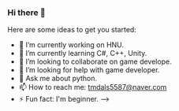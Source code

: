### Hi there 👋

Here are some ideas to get you started:

- 🔭 I’m currently working on HNU.
- 🌱 I’m currently learning C#, C++, Unity.
- 👯 I’m looking to collaborate on game develope.
- 🤔 I’m looking for help with game developer.
- 💬 Ask me about python.
- 📫 How to reach me: tmdals5587@naver.com
- ⚡ Fun fact: I'm beginner.
-->

